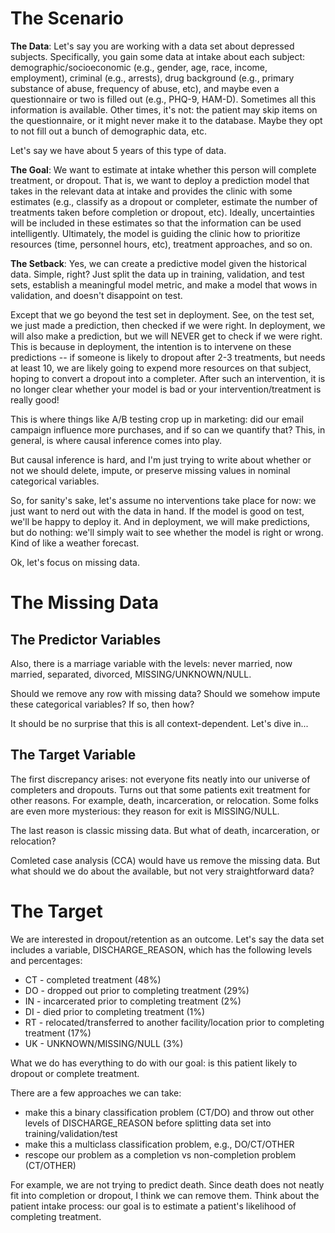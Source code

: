 # The Scenario

**The Data**:  Let's say you are working with a data set about depressed subjects.  Specifically, you gain some
data at intake about each subject: demographic/socioeconomic (e.g., gender, age, race, income, employment), 
criminal (e.g., arrests), drug background (e.g., primary substance of abuse, frequency of abuse, etc), and
maybe even a questionnaire or two is filled out (e.g., PHQ-9, HAM-D).  Sometimes all this information
is available.  Other times, it's not: the patient may skip items on the questionnaire, or it might never
make it to the database.  Maybe they opt to not fill out a bunch of demographic data, etc.

Let's say we have about 5 years of this type of data.

**The Goal**:  We want to estimate at intake whether this person will complete treatment, or dropout.  That is,
we want to deploy a prediction model that takes in the relevant data at intake and provides the clinic with some
estimates (e.g., classify as a dropout or completer, estimate the number of treatments taken before 
completion or dropout, etc).  Ideally, uncertainties will be included in these estimates so that the information
can be used intelligently.  Ultimately, the model is guiding the clinic how to prioritize resources (time,
personnel hours, etc), treatment approaches, and so on.

**The Setback**:  Yes, we can create a predictive model given the historical data.  Simple, right?  Just
split the data up in training, validation, and test sets, establish a meaningful model metric, and make a model
that wows in validation, and doesn't disappoint on test. 

Except that we go beyond the test set in deployment.  See, on the test set, we just made a prediction, then
checked if we were right.  In deployment, we will also make a prediction, but we will NEVER get to check if we 
were right.  This is because in deployment, the intention is to intervene on these predictions -- if someone is
likely to dropout after 2-3 treatments, but needs at least 10, we are likely going to expend more resources
on that subject, hoping to convert a dropout into a completer.  After such an intervention, it is
no longer clear whether your model is bad or your intervention/treatment is really good!  

This is where things like A/B testing crop up in marketing: did our email campaign influence more purchases,
and if so can we quantify that?  This, in general, is where causal inference comes into play.  

But causal inference is hard, and I'm just trying to write about whether or not we should delete, impute, 
or preserve missing values in nominal categorical variables.  

So, for sanity's sake, let's assume
no interventions take place for now: we just want to nerd out with the data in hand.  If the model is good on 
test, we'll be happy to deploy it.  And in deployment, we will make predictions, but do nothing:  we'll 
simply wait to see whether the model is right or wrong.  Kind of like a weather forecast.  

Ok, let's focus on missing data.

# The Missing Data
## The Predictor Variables
Also, there is a marriage variable
with the levels: never married, now married, separated, divorced, MISSING/UNKNOWN/NULL.  

Should we remove any row with missing data?  Should we somehow impute these categorical variables?  If
so, then how?  

It should be no surprise that this is all context-dependent.  Let's dive in...




## The Target Variable
The first discrepancy arises: not everyone fits neatly into our universe of completers and dropouts.  Turns out
that some patients exit treatment for other reasons.  For example, death, incarceration, or relocation. Some
folks are even more mysterious: they reason for exit is MISSING/NULL.

The last reason is classic missing data.   But what of death, incarceration, or relocation?

Comleted case analysis (CCA) would have us remove the missing data.  But what should we do about the
available, but not very straightforward data?



# The Target
We are interested in dropout/retention as an outcome.  Let's say the data set includes a variable,
DISCHARGE_REASON, which has the following levels and percentages:
* CT - completed treatment (48%)
* DO - dropped out prior to completing treatment (29%)
* IN - incarcerated prior to completing treatment (2%)
* DI - died prior to completing treatment (1%)
* RT - relocated/transferred to another facility/location prior to completing treatment (17%)
* UK - UNKNOWN/MISSING/NULL (3%)

What we do has everything to do with our goal: is this patient likely to dropout or complete treatment.  

There are a few approaches we can take: 
* make this a binary classification problem (CT/DO) and throw out other levels of
  DISCHARGE_REASON before splitting data set into training/validation/test
* make this a multiclass classification problem, e.g., DO/CT/OTHER
* rescope our problem as a completion vs non-completion problem (CT/OTHER)


For example, 
we are not trying to predict death.  Since
death does not neatly fit into completion or dropout, I think we can remove them.  Think about the
patient intake process: our goal is to estimate a patient's likelihood of completing treatment.
